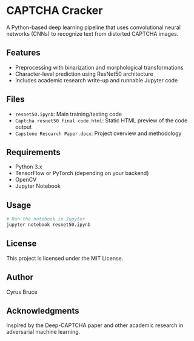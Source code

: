# CAPTCHA Cracker

A Python-based deep learning pipeline that uses convolutional neural networks (CNNs) to recognize text from distorted CAPTCHA images.

## Features
- Preprocessing with binarization and morphological transformations
- Character-level prediction using ResNet50 architecture
- Includes academic research write-up and runnable Jupyter code

## Files
- `resnet50.ipynb`: Main training/testing code
- `Captcha resnet50 final code.html`: Static HTML preview of the code output
- `Capstone Research Paper.docx`: Project overview and methodology

## Requirements
- Python 3.x
- TensorFlow or PyTorch (depending on your backend)
- OpenCV
- Jupyter Notebook

## Usage
```bash
# Run the notebook in Jupyter
jupyter notebook resnet50.ipynb

```

## License
This project is licensed under the MIT License.

## Author
Cyrus Bruce

## Acknowledgments
Inspired by the Deep-CAPTCHA paper and other academic research in adversarial machine learning.
